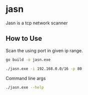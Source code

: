# jasn
Jasn is a tcp network scanner

## How to Use

Scan the using port in given ip range.

```bash
go build -o jasn.exe

./jasn.exe -i 192.168.0.0/16 -p 80
```

Command line args 

```bash
./jasn.exe --help
```
